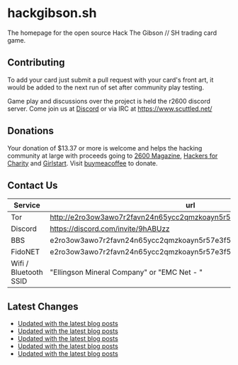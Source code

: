 # hackgibson.sh
The homepage for the open source Hack The Gibson // SH trading card game.


## Contributing

To add your card just submit a pull request with your card's front art, it would be added to the next run of set after community play testing.

Game play and discussions over the project is held the r2600 discord server. Come join us at [Discord](https://discord.com/invite/9hABUzz) or via IRC at https://www.scuttled.net/


## Donations

Your donation of $13.37 or more is welcome and helps the hacking community at large with proceeds going to [2600 Magazine](https://2600.com/), [Hackers for Charity](https://hackersforcharity.org) and [Girlstart](https://girlstart.org).  Visit [buymeacoffee](https://www.buymeacoffee.com/hackgibson.sh) to donate.


## Contact Us

Service | url
-|-
Tor | http://e2ro3ow3awo7r2favn24n65ycc2qmzkoayn5r57e3f56nvjwdcgg32ad.onion
Discord | https://discord.com/invite/9hABUzz
BBS | e2ro3ow3awo7r2favn24n65ycc2qmzkoayn5r57e3f56nvjwdcgg32ad.onion:23
FidoNET | e2ro3ow3awo7r2favn24n65ycc2qmzkoayn5r57e3f56nvjwdcgg32ad.onion:24554
Wifi / Bluetooth SSID | "Ellingson Mineral Company" or "EMC Net - <fidonet address>"

## Latest Changes
<!-- BLOG-POST-LIST:START -->
- [Updated with the latest blog posts](https://github.com/DFW2600/hackgibson.sh/commit/19f9a9c671ed020021eafeebe75e3cc2140744c6)
- [Updated with the latest blog posts](https://github.com/DFW2600/hackgibson.sh/commit/2f3f8d08cd6600496ecf127d532a898869b31542)
- [Updated with the latest blog posts](https://github.com/DFW2600/hackgibson.sh/commit/0887c5d4422ea2c5811151bc5df03aa41ba65a1f)
- [Updated with the latest blog posts](https://github.com/DFW2600/hackgibson.sh/commit/d9519c48312981dd6be102ed8495f956a04c6d3f)
- [Updated with the latest blog posts](https://github.com/DFW2600/hackgibson.sh/commit/2064ef6180fbb7e26cd8e4adb2cacfbca0dcbffb)
<!-- BLOG-POST-LIST:END -->
